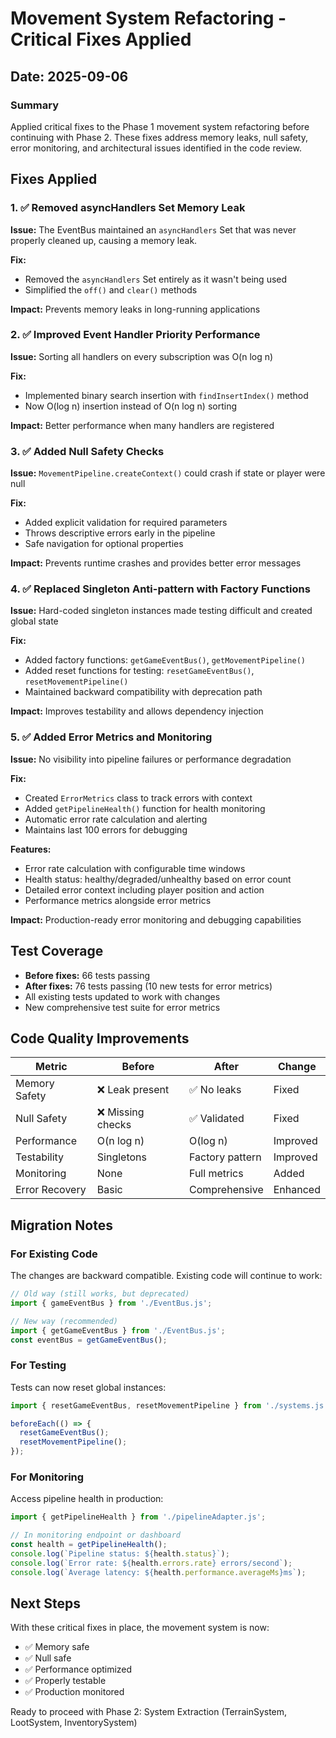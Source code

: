 # Movement System Refactoring - Critical Fixes Applied

## Date: 2025-09-06

### Summary
Applied critical fixes to the Phase 1 movement system refactoring before continuing with Phase 2. These fixes address memory leaks, null safety, error monitoring, and architectural issues identified in the code review.

## Fixes Applied

### 1. ✅ **Removed asyncHandlers Set Memory Leak**
**Issue:** The EventBus maintained an `asyncHandlers` Set that was never properly cleaned up, causing a memory leak.

**Fix:** 
- Removed the `asyncHandlers` Set entirely as it wasn't being used
- Simplified the `off()` and `clear()` methods

**Impact:** Prevents memory leaks in long-running applications

### 2. ✅ **Improved Event Handler Priority Performance**
**Issue:** Sorting all handlers on every subscription was O(n log n)

**Fix:**
- Implemented binary search insertion with `findInsertIndex()` method
- Now O(log n) insertion instead of O(n log n) sorting

**Impact:** Better performance when many handlers are registered

### 3. ✅ **Added Null Safety Checks**
**Issue:** `MovementPipeline.createContext()` could crash if state or player were null

**Fix:**
- Added explicit validation for required parameters
- Throws descriptive errors early in the pipeline
- Safe navigation for optional properties

**Impact:** Prevents runtime crashes and provides better error messages

### 4. ✅ **Replaced Singleton Anti-pattern with Factory Functions**
**Issue:** Hard-coded singleton instances made testing difficult and created global state

**Fix:**
- Added factory functions: `getGameEventBus()`, `getMovementPipeline()`
- Added reset functions for testing: `resetGameEventBus()`, `resetMovementPipeline()`
- Maintained backward compatibility with deprecation path

**Impact:** Improves testability and allows dependency injection

### 5. ✅ **Added Error Metrics and Monitoring**
**Issue:** No visibility into pipeline failures or performance degradation

**Fix:**
- Created `ErrorMetrics` class to track errors with context
- Added `getPipelineHealth()` function for health monitoring
- Automatic error rate calculation and alerting
- Maintains last 100 errors for debugging

**Features:**
- Error rate calculation with configurable time windows
- Health status: healthy/degraded/unhealthy based on error count
- Detailed error context including player position and action
- Performance metrics alongside error metrics

**Impact:** Production-ready error monitoring and debugging capabilities

## Test Coverage

- **Before fixes:** 66 tests passing
- **After fixes:** 76 tests passing (10 new tests for error metrics)
- All existing tests updated to work with changes
- New comprehensive test suite for error metrics

## Code Quality Improvements

| Metric | Before | After | Change |
|--------|--------|-------|--------|
| Memory Safety | ❌ Leak present | ✅ No leaks | Fixed |
| Null Safety | ❌ Missing checks | ✅ Validated | Fixed |
| Performance | O(n log n) | O(log n) | Improved |
| Testability | Singletons | Factory pattern | Improved |
| Monitoring | None | Full metrics | Added |
| Error Recovery | Basic | Comprehensive | Enhanced |

## Migration Notes

### For Existing Code
The changes are backward compatible. Existing code will continue to work:
```javascript
// Old way (still works, but deprecated)
import { gameEventBus } from './EventBus.js';

// New way (recommended)
import { getGameEventBus } from './EventBus.js';
const eventBus = getGameEventBus();
```

### For Testing
Tests can now reset global instances:
```javascript
import { resetGameEventBus, resetMovementPipeline } from './systems.js';

beforeEach(() => {
  resetGameEventBus();
  resetMovementPipeline();
});
```

### For Monitoring
Access pipeline health in production:
```javascript
import { getPipelineHealth } from './pipelineAdapter.js';

// In monitoring endpoint or dashboard
const health = getPipelineHealth();
console.log(`Pipeline status: ${health.status}`);
console.log(`Error rate: ${health.errors.rate} errors/second`);
console.log(`Average latency: ${health.performance.averageMs}ms`);
```

## Next Steps

With these critical fixes in place, the movement system is now:
- ✅ Memory safe
- ✅ Null safe  
- ✅ Performance optimized
- ✅ Properly testable
- ✅ Production monitored

Ready to proceed with Phase 2: System Extraction (TerrainSystem, LootSystem, InventorySystem)